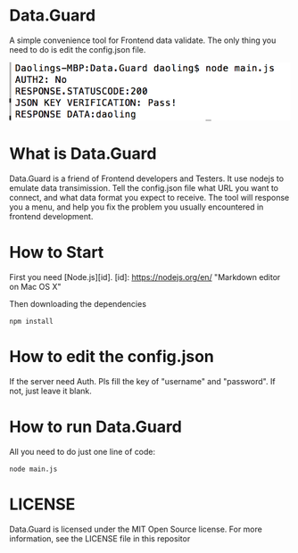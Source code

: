 # Data.Guard
A simple convenience tool for Frontend data validate. The only thing you need to do is edit the config.json file. 

![Mou icon](https://github.com/Daoling/Data.Guard/blob/master/ScreenShot.png)

# What is Data.Guard
Data.Guard is a friend of Frontend developers and Testers. It use nodejs to emulate data transimission. Tell the config.json file what URL you want to connect, and what data format you expect to receive. The tool will response you a menu, and help you fix the problem you usually encountered in frontend development.

# How to Start
First you need [Node.js][id].
[id]: https://nodejs.org/en/ "Markdown editor on Mac OS X"

Then downloading the dependencies

	npm install

# How to edit the config.json
If the server need Auth. Pls fill the key of "username" and "password".
If not, just leave it blank.


# How to run Data.Guard
All you need to do just one line of code:

	node main.js
 

# LICENSE
Data.Guard is licensed under the MIT Open Source license. For more information, see the LICENSE file in this repositor
